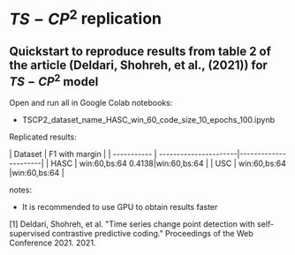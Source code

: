 # $TS-CP^2$ replication

## Quickstart to reproduce results from table 2 of the article (Deldari, Shohreh, et al., (2021)) for $TS-CP^2$ model
Open and run all in Google Colab notebooks:

- TSCP2_dataset_name_HASC_win_60_code_size_10_epochs_100.ipynb



Replicated results:

| Dataset     | F1 with margin                               |
| ----------- | ----------------------|----------------------|
| HASC        | win:60,bs:64    0.4138|win:60,bs:64          |
| USC         | win:60,bs:64          |win:60,bs:64          |



notes:
- It is recommended to use GPU to obtain results faster





[1] Deldari, Shohreh, et al. "Time series change point detection with self-supervised contrastive predictive coding." Proceedings of the Web Conference 2021. 2021.
